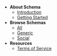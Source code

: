 - **About Schema**
  - [Introduction](/ "Welcome to bitcoin schema")
  - [Getting Started](getting_started.md "Get started now using Schema")
- **Browse Schemas**
  - [All](schemas.md "Browse all the active schemas")
  - [Generic](generic_schema.md "Generic schema models")
  - [Social](social_schema.md "Communication schemas")
- **Resources**
  - [Terms of Service](terms_of_service.md "Terms of Service for our site")
